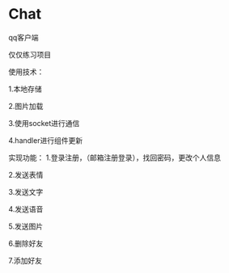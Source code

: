 # Chat
qq客户端

仅仅练习项目

使用技术：

1.本地存储

2.图片加载

3.使用socket进行通信

4.handler进行组件更新

实现功能：
1.登录注册，（邮箱注册登录），找回密码，更改个人信息

2.发送表情

3.发送文字

4.发送语音

5.发送图片

6.删除好友

7.添加好友

